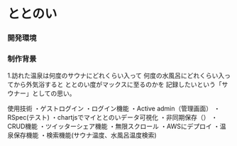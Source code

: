 # ととのい


### 開発環境


### 制作背景
1.訪れた温泉は何度のサウナにどれくらい入って
何度の水風呂にどれくらい入ってから外気浴すると
ととのい度がマックスに至るのかを
記録したいという「サウナー」としての思い。


使用技術
・ゲストログイン
・ログイン機能
・Active admin（管理画面）
・RSpec(テスト)
・chartjsでマイととのいデータ可視化
・非同期保存（）
・CRUD機能
・ツイッターシェア機能
・無限スクロール
・AWSにデプロイ
・温泉保存機能
・検索機能(サウナ温度、水風呂温度検索)

